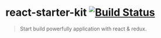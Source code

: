 # react-starter-kit [![Build Status](https://travis-ci.com/Emmanuelmichaelmaro/react-starter-kit.svg?branch=main)](https://travis-ci.com/Emmanuelmichaelmaro/react-starter-kit) 

> Start build powerfully application with react &amp; redux.
